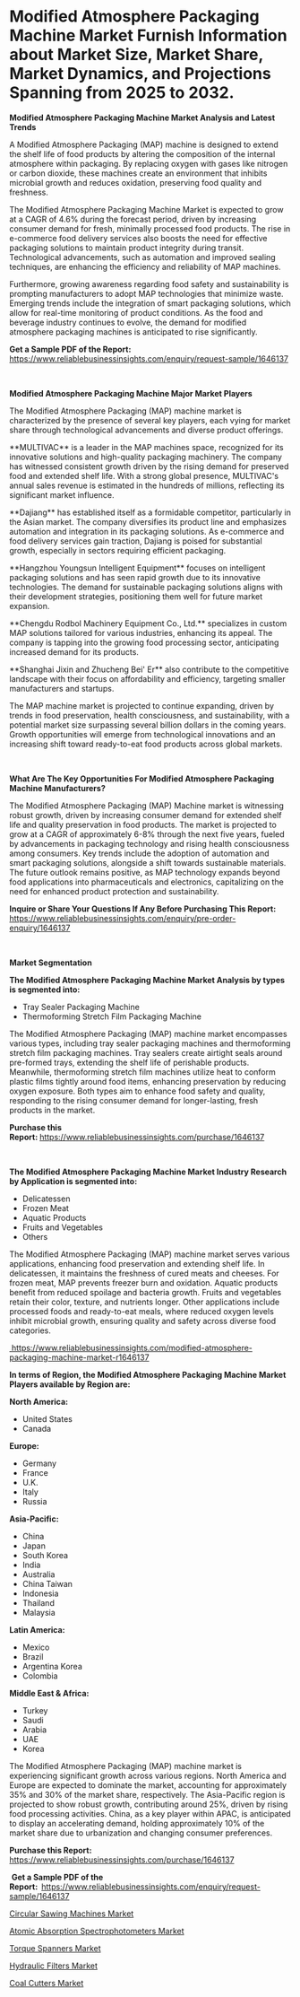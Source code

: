 <p><h1>Modified Atmosphere Packaging Machine Market Furnish Information about Market Size, Market Share, Market Dynamics, and Projections Spanning from 2025 to 2032.</h1></p><p><strong>Modified Atmosphere Packaging Machine Market Analysis and Latest Trends</strong></p>
<p><p>A Modified Atmosphere Packaging (MAP) machine is designed to extend the shelf life of food products by altering the composition of the internal atmosphere within packaging. By replacing oxygen with gases like nitrogen or carbon dioxide, these machines create an environment that inhibits microbial growth and reduces oxidation, preserving food quality and freshness.</p><p>The Modified Atmosphere Packaging Machine Market is expected to grow at a CAGR of 4.6% during the forecast period, driven by increasing consumer demand for fresh, minimally processed food products. The rise in e-commerce food delivery services also boosts the need for effective packaging solutions to maintain product integrity during transit. Technological advancements, such as automation and improved sealing techniques, are enhancing the efficiency and reliability of MAP machines. </p><p>Furthermore, growing awareness regarding food safety and sustainability is prompting manufacturers to adopt MAP technologies that minimize waste. Emerging trends include the integration of smart packaging solutions, which allow for real-time monitoring of product conditions. As the food and beverage industry continues to evolve, the demand for modified atmosphere packaging machines is anticipated to rise significantly.</p></p>
<p><strong>Get a Sample PDF of the Report:&nbsp;</strong> <a href="https://www.reliablebusinessinsights.com/enquiry/request-sample/1646137?utm_campaign=60&utm_medium=2&utm_source=Github&utm_content=ia&utm_term=11042025&utm_id=modified-atmosphere-packaging-machine">https://www.reliablebusinessinsights.com/enquiry/request-sample/1646137</a></p>
<p>&nbsp;</p>
<p><strong>Modified Atmosphere Packaging Machine Major Market Players</strong></p>
<p><p>The Modified Atmosphere Packaging (MAP) machine market is characterized by the presence of several key players, each vying for market share through technological advancements and diverse product offerings.</p><p>**MULTIVAC** is a leader in the MAP machines space, recognized for its innovative solutions and high-quality packaging machinery. The company has witnessed consistent growth driven by the rising demand for preserved food and extended shelf life. With a strong global presence, MULTIVAC's annual sales revenue is estimated in the hundreds of millions, reflecting its significant market influence.</p><p>**Dajiang** has established itself as a formidable competitor, particularly in the Asian market. The company diversifies its product line and emphasizes automation and integration in its packaging solutions. As e-commerce and food delivery services gain traction, Dajiang is poised for substantial growth, especially in sectors requiring efficient packaging.</p><p>**Hangzhou Youngsun Intelligent Equipment** focuses on intelligent packaging solutions and has seen rapid growth due to its innovative technologies. The demand for sustainable packaging solutions aligns with their development strategies, positioning them well for future market expansion.</p><p>**Chengdu Rodbol Machinery Equipment Co., Ltd.** specializes in custom MAP solutions tailored for various industries, enhancing its appeal. The company is tapping into the growing food processing sector, anticipating increased demand for its products.</p><p>**Shanghai Jixin and Zhucheng Bei' Er** also contribute to the competitive landscape with their focus on affordability and efficiency, targeting smaller manufacturers and startups.</p><p>The MAP machine market is projected to continue expanding, driven by trends in food preservation, health consciousness, and sustainability, with a potential market size surpassing several billion dollars in the coming years. Growth opportunities will emerge from technological innovations and an increasing shift toward ready-to-eat food products across global markets.</p></p>
<p>&nbsp;</p>
<p><strong>What Are The Key Opportunities For Modified Atmosphere Packaging Machine Manufacturers?</strong></p>
<p><p>The Modified Atmosphere Packaging (MAP) Machine market is witnessing robust growth, driven by increasing consumer demand for extended shelf life and quality preservation in food products. The market is projected to grow at a CAGR of approximately 6-8% through the next five years, fueled by advancements in packaging technology and rising health consciousness among consumers. Key trends include the adoption of automation and smart packaging solutions, alongside a shift towards sustainable materials. The future outlook remains positive, as MAP technology expands beyond food applications into pharmaceuticals and electronics, capitalizing on the need for enhanced product protection and sustainability.</p></p>
<p><strong>Inquire or Share Your Questions If Any Before Purchasing This Report:</strong> <a href="https://www.reliablebusinessinsights.com/enquiry/pre-order-enquiry/1646137?utm_campaign=60&utm_medium=2&utm_source=Github&utm_content=ia&utm_term=11042025&utm_id=modified-atmosphere-packaging-machine">https://www.reliablebusinessinsights.com/enquiry/pre-order-enquiry/1646137</a></p>
<p>&nbsp;</p>
<p><strong>Market Segmentation</strong></p>
<p><strong>The Modified Atmosphere Packaging Machine Market Analysis by types is segmented into:</strong></p>
<p><ul><li>Tray Sealer Packaging Machine</li><li>Thermoforming Stretch Film Packaging Machine</li></ul></p>
<p><p>The Modified Atmosphere Packaging (MAP) machine market encompasses various types, including tray sealer packaging machines and thermoforming stretch film packaging machines. Tray sealers create airtight seals around pre-formed trays, extending the shelf life of perishable products. Meanwhile, thermoforming stretch film machines utilize heat to conform plastic films tightly around food items, enhancing preservation by reducing oxygen exposure. Both types aim to enhance food safety and quality, responding to the rising consumer demand for longer-lasting, fresh products in the market.</p></p>
<p><strong>Purchase this Report:&nbsp;</strong><a href="https://www.reliablebusinessinsights.com/purchase/1646137?utm_campaign=60&utm_medium=2&utm_source=Github&utm_content=ia&utm_term=11042025&utm_id=modified-atmosphere-packaging-machine">https://www.reliablebusinessinsights.com/purchase/1646137</a></p>
<p>&nbsp;</p>
<p><strong>The Modified Atmosphere Packaging Machine Market Industry Research by Application is segmented into:</strong></p>
<p><ul><li>Delicatessen</li><li>Frozen Meat</li><li>Aquatic Products</li><li>Fruits and Vegetables</li><li>Others</li></ul></p>
<p><p>The Modified Atmosphere Packaging (MAP) machine market serves various applications, enhancing food preservation and extending shelf life. In delicatessen, it maintains the freshness of cured meats and cheeses. For frozen meat, MAP prevents freezer burn and oxidation. Aquatic products benefit from reduced spoilage and bacteria growth. Fruits and vegetables retain their color, texture, and nutrients longer. Other applications include processed foods and ready-to-eat meals, where reduced oxygen levels inhibit microbial growth, ensuring quality and safety across diverse food categories.</p></p>
<p><a href="https://www.reliablebusinessinsights.com/modified-atmosphere-packaging-machine-market-r1646137?utm_campaign=60&utm_medium=2&utm_source=Github&utm_content=ia&utm_term=11042025&utm_id=modified-atmosphere-packaging-machine">&nbsp;https://www.reliablebusinessinsights.com/modified-atmosphere-packaging-machine-market-r1646137</a></p>
<p><strong>In terms of Region, the Modified Atmosphere Packaging Machine Market Players available by Region are:</strong></p>
<p>
    <p> <strong> North America: </strong>
        <ul>
            <li>United States</li>
            <li>Canada</li>
        </ul>
        </p> 
    <p> <strong> Europe: </strong>
        <ul>
            <li>Germany</li>
            <li>France</li>
            <li>U.K.</li>
            <li>Italy</li>
            <li>Russia</li>
        </ul>
        </p> 
    <p> <strong> Asia-Pacific: </strong>
        <ul>
            <li>China</li>
            <li>Japan</li>
            <li>South Korea</li>
            <li>India</li>
            <li>Australia</li>
            <li>China Taiwan</li>
            <li>Indonesia</li>
            <li>Thailand</li>
            <li>Malaysia</li>
        </ul>
        </p> 
    <p> <strong> Latin America: </strong>
        <ul>
            <li>Mexico</li>
            <li>Brazil</li>
            <li>Argentina Korea</li>
            <li>Colombia</li>
        </ul>
        </p> 
    <p> <strong> Middle East & Africa: </strong>
        <ul>
            <li>Turkey</li>
            <li>Saudi</li>
            <li>Arabia</li>
            <li>UAE</li>
            <li>Korea</li>
        </ul>
    </p>
    </p>
<p><p>The Modified Atmosphere Packaging (MAP) machine market is experiencing significant growth across various regions. North America and Europe are expected to dominate the market, accounting for approximately 35% and 30% of the market share, respectively. The Asia-Pacific region is projected to show robust growth, contributing around 25%, driven by rising food processing activities. China, as a key player within APAC, is anticipated to display an accelerating demand, holding approximately 10% of the market share due to urbanization and changing consumer preferences.</p></p>
<p><strong>Purchase this Report: </strong><a href="https://www.reliablebusinessinsights.com/purchase/1646137?utm_campaign=60&utm_medium=2&utm_source=Github&utm_content=ia&utm_term=11042025&utm_id=modified-atmosphere-packaging-machine">https://www.reliablebusinessinsights.com/purchase/1646137</a></p>
<p>&nbsp;<strong>Get a Sample PDF of the Report:&nbsp;&nbsp;</strong><a href="https://www.reliablebusinessinsights.com/enquiry/request-sample/1646137?utm_campaign=60&utm_medium=2&utm_source=Github&utm_content=ia&utm_term=11042025&utm_id=modified-atmosphere-packaging-machine">https://www.reliablebusinessinsights.com/enquiry/request-sample/1646137</a></p>
<p><strong></strong></p>
<p><p><a href="https://github.com/rvadencho/Market-Research-Report-List-1/blob/main/circular-sawing-machines-market.md?utm_campaign=60&utm_medium=2&utm_source=Github&utm_content=ia&utm_term=11042025&utm_id=modified-atmosphere-packaging-machine">Circular Sawing Machines Market</a></p><p><a href="https://github.com/minakibanov/Market-Research-Report-List-1/blob/main/atomic-absorption-spectrophotometers-market.md?utm_campaign=60&utm_medium=2&utm_source=Github&utm_content=ia&utm_term=11042025&utm_id=modified-atmosphere-packaging-machine">Atomic Absorption Spectrophotometers Market</a></p><p><a href="https://github.com/warshatulang0/Market-Research-Report-List-1/blob/main/torque-spanners-market.md?utm_campaign=60&utm_medium=2&utm_source=Github&utm_content=ia&utm_term=11042025&utm_id=modified-atmosphere-packaging-machine">Torque Spanners Market</a></p><p><a href="https://github.com/syiqvanyo/Market-Research-Report-List-1/blob/main/hydraulic-filters-market.md?utm_campaign=60&utm_medium=2&utm_source=Github&utm_content=ia&utm_term=11042025&utm_id=modified-atmosphere-packaging-machine">Hydraulic Filters Market</a></p><p><a href="https://github.com/gripeluigstt/Market-Research-Report-List-1/blob/main/coal-cutters-market.md?utm_campaign=60&utm_medium=2&utm_source=Github&utm_content=ia&utm_term=11042025&utm_id=modified-atmosphere-packaging-machine">Coal Cutters Market</a></p></p>